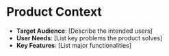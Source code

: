 # Product Context

*   **Target Audience**: [Describe the intended users]
*   **User Needs**: [List key problems the product solves]
*   **Key Features**: [List major functionalities]
